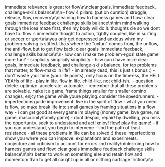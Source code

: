 immediate relevance is great for flow\n\nclear goals, immediate feedback, challenge-skills balance\n\n~ flow 4 pillars: (put on curation) struggle, release, flow, recovery\n\nlearning how to harness games and flow: clear goals immediate feedback challenge skills balance\n\nim mind walking through the idea maze first, then my body will do it. thoughts die so we dont have to. flow is immediate thought to action, tightly coupled, like in surfing or soccer or sport\n\nyou only get depressed and anxious when my problem-solving is stifled. thats where the "unfun" comes from, the unflow, the anti-flow. but to get flow back: clear goals, immediate feedback, challenge skills balance\n\n- how can i make the problem->goal state game more fun? - simplicity simplicity simplicity - how can i have more clear goals, immediate feedback, and challenge-skills balance, for top problems that matter, to flow-maxx in life? - im already dead, this is just a bonus :) - don't waste your time (your life points), only focus on the timeless, the HELL YEAHs of life - play in life. flow in life. child-like, not child-ish.. - question. delete. optimize. accelerate. automate. - remember that all these problems are solvable. make it a game, frame things smaller for smaller domino changes, enjoy the game while youre playing. consider the speedrunners. - imperfections guide improvement. live in the spirit of flow - what you need is flow. so make break life into small games by framing situations in a flow way - i can get good at every game im playing (money game, love game, ns game, masculinity/family game) - dont despair, repair! by dwelling, you miss the opportunity. seek to understand and act! enjoy! flow! play the game! - if you can understand, you begin to intervene - find the path of least resistance - all these problems in life can be solved :) these imperfections show you where you can improve. explanations and experiments. conjecture and criticism to account for errors and reality\n\nlearning how to harness games and flow: clear goals immediate feedback challenge skills balance\n\nits better to work on something else and retain flow and momentum than to get all caught up in all or nothing cartilage friction\n\n